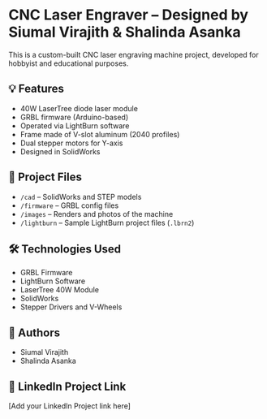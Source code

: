 # CNC Laser Engraver – Designed by Siumal Virajith & Shalinda Asanka

This is a custom-built CNC laser engraving machine project, developed for hobbyist and educational purposes.

## 💡 Features
- 40W LaserTree diode laser module
- GRBL firmware (Arduino-based)
- Operated via LightBurn software
- Frame made of V-slot aluminum (2040 profiles)
- Dual stepper motors for Y-axis
- Designed in SolidWorks

## 📂 Project Files
- `/cad` – SolidWorks and STEP models
- `/firmware` – GRBL config files
- `/images` – Renders and photos of the machine
- `/lightburn` – Sample LightBurn project files (`.lbrn2`)

## 🛠 Technologies Used
- GRBL Firmware
- LightBurn Software
- LaserTree 40W Module
- SolidWorks
- Stepper Drivers and V-Wheels

## 👤 Authors
- Siumal Virajith  
- Shalinda Asanka

## 🔗 LinkedIn Project Link
[Add your LinkedIn Project link here]
